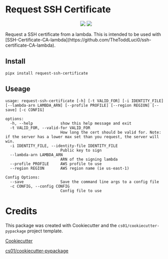 # Request SSH Certificate
<p align="center">

<a href="https://pypi.python.org/pypi/request-ssh-certificate">
<img src="https://img.shields.io/pypi/v/request-ssh-certificate.svg" /></a>
<a href="https://travis-ci.org/TheToddLuci0/request-ssh-certificate"><img src="https://travis-ci.org/TheToddLuci0/request-ssh-certificate.svg?branch=master" /></a>
</p>
Request a SSH certificate from a lambda. This is intended to be used with [SSH-Certificate-CA-lambda](https://github.com/TheToddLuci0/ssh-certificate-CA-lambda).

## Install

`pipx install request-ssh-certificate`

## Useage

```
usage: request-ssh-certificate [-h] [-t VALID_FOR] [-i IDENTITY_FILE] [--lambda-arn LAMBDA_ARN] [--profile PROFILE] [--region REGION] [--save] [-c CONFIG]

options:
  -h, --help            show this help message and exit
  -t VALID_FOR, --valid-for VALID_FOR
                        How long the cert should be valid for. Note: if the server has a lower max set than you request, the server will win.
  -i IDENTITY_FILE, --identity-file IDENTITY_FILE
                        Public key to sign
  --lambda-arn LAMBDA_ARN
                        ARN of the signing lambda
  --profile PROFILE     AWS profile to use
  --region REGION       AWS region name (ie us-east-1)

Config Options:
  --save                Save the command line args to a config file
  -c CONFIG, --config CONFIG
                        Config file to use
```

# Credits
This package was created with Cookiecutter and the `cs01/cookiecutter-pypackage` project template.

[Cookiecutter](https://github.com/audreyr/cookiecutter)

[cs01/cookiecutter-pypackage](https://github.com/cs01/cookiecutter-pypackage)
